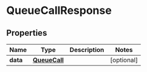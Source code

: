 

# QueueCallResponse

## Properties

Name | Type | Description | Notes
------------ | ------------- | ------------- | -------------
**data** | [**QueueCall**](QueueCall.md) |  |  [optional]



